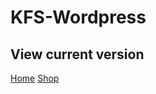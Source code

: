 # KFS-Wordpress

## View current version
[Home](https://advaitju.github.io/KSF-Design/design/)
[Shop](https://advaitju.github.io/KSF-Design/design/shop.html)
